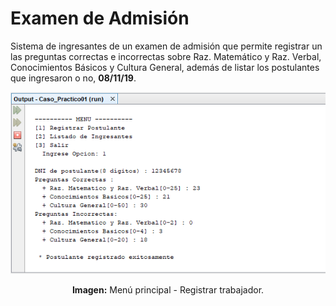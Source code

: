 # Examen de Admisión
Sistema de ingresantes de un examen de admisión que permite registrar un las preguntas correctas e incorrectas sobre Raz. Matemático y Raz. Verbal, Conocimientos Básicos y Cultura General, además de listar los postulantes que ingresaron o no, **08/11/19**.

<div align="center">
<img src="src/media/menu-principal.png">
<p><strong>Imagen:</strong> Menú principal - Registrar trabajador.</p>
</div>
